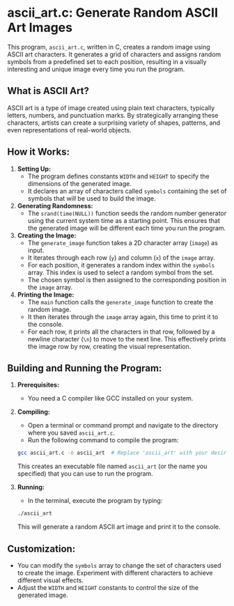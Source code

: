 # ascii_art.c: Generate Random ASCII Art Images

This program, `ascii_art.c`, written in C, creates a random image using ASCII art characters. It generates a grid of characters and assigns random symbols from a predefined set to each position, resulting in a visually interesting and unique image every time you run the program. 

## **What is ASCII Art?**

ASCII art is a type of image created using plain text characters, typically letters, numbers, and punctuation marks. By strategically arranging these characters, artists can create a surprising variety of shapes, patterns, and even representations of real-world objects.

## **How it Works:**

1. **Setting Up:**
    * The program defines constants `WIDTH` and `HEIGHT` to specify the dimensions of the generated image.
    * It declares an array of characters called `symbols` containing the set of symbols that will be used to build the image.
2. **Generating Randomness:**
    * The `srand(time(NULL))` function seeds the random number generator using the current system time as a starting point. This ensures that the generated image will be different each time you run the program.
3. **Creating the Image:**
    * The `generate_image` function takes a 2D character array (`image`) as input.
    * It iterates through each row (`y`) and column (`x`) of the `image` array.
    * For each position, it generates a random index within the `symbols` array. This index is used to select a random symbol from the set.
    * The chosen symbol is then assigned to the corresponding position in the `image` array.
4. **Printing the Image:**
    * The `main` function calls the `generate_image` function to create the random image.
    * It then iterates through the `image` array again, this time to print it to the console.
    * For each row, it prints all the characters in that row, followed by a newline character (`\n`) to move to the next line. This effectively prints the image row by row, creating the visual representation.

## **Building and Running the Program:**

1. **Prerequisites:**
    * You need a C compiler like GCC installed on your system.
2. **Compiling:**
    * Open a terminal or command prompt and navigate to the directory where you saved `ascii_art.c`.
    * Run the following command to compile the program:

    ```bash
    gcc ascii_art.c -o ascii_art  # Replace 'ascii_art' with your desired output filename (optional)
    ```

    This creates an executable file named `ascii_art` (or the name you specified) that you can use to run the program.
3. **Running:**
    * In the terminal, execute the program by typing:

    ```bash
    ./ascii_art
    ```

    This will generate a random ASCII art image and print it to the console.

## **Customization:**

* You can modify the `symbols` array to change the set of characters used to create the image. Experiment with different characters to achieve different visual effects.
* Adjust the `WIDTH` and `HEIGHT` constants to control the size of the generated image.
